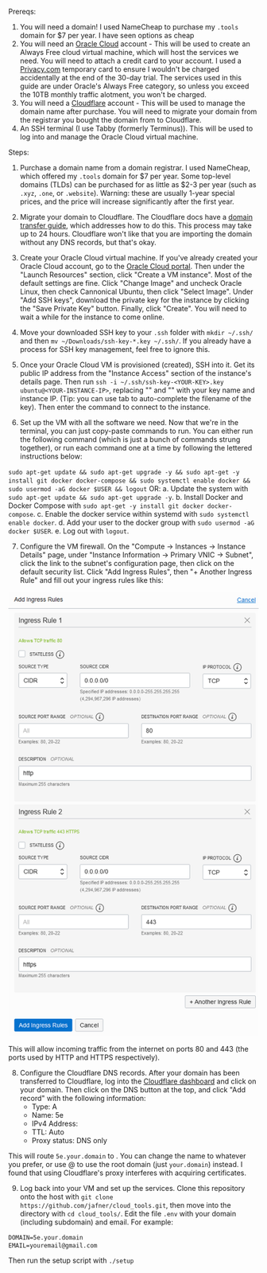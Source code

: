 Prereqs:

1. You will need a domain! I used NameCheap to purchase my `.tools` domain for $7 per year. I have seen options as cheap 
2. You will need an [Oracle Cloud](https://www.oracle.com/cloud/) account - This will be used to create an Always Free cloud virtual machine, which will host the services we need. You will need to attach a credit card to your account. I used a [Privacy.com](https://privacy.com/) temporary card to ensure I wouldn't be charged accidentally at the end of the 30-day trial. The services used in this guide are under Oracle's Always Free category, so unless you exceed the 10TB monthly traffic alotment, you won't be charged.
3. You will need a [Cloudflare](https://www.cloudflare.com/) account - This will be used to manage the domain name after purchase. You will need to migrate your domain from the registrar you bought the domain from to Cloudflare.  
4. An SSH terminal (I use Tabby (formerly Terminus)). This will be used to log into and manage the Oracle Cloud virtual machine.

Steps:

1. Purchase a domain name from a domain registrar. I used NameCheap, which offered my `.tools` domain for $7 per year. Some top-level domains (TLDs) can be purchased for as little as $2-3 per year (such as `.xyz`, `.one`, or `.website`). Warning: these are usually 1-year special prices, and the price will increase significantly after the first year. 

2. Migrate your domain to Cloudflare. The Cloudflare docs have a [domain transfer guide](https://developers.cloudflare.com/registrar/domain-transfers/transfer-to-cloudflare), which addresses how to do this. This process may take up to 24 hours. Cloudflare won't like that you are importing the domain without any DNS records, but that's okay.

3. Create your Oracle Cloud virtual machine. If you've already created your Oracle Cloud account, go to the [Oracle Cloud portal](https://cloud.oracle.com). Then under the "Launch Resources" section, click "Create a VM instance". Most of the default settings are fine. Click "Change Image" and uncheck Oracle Linux, then check Cannonical Ubuntu, then click "Select Image". Under "Add SSH keys", download the private key for the instance by clicking the "Save Private Key" button. Finally, click "Create". You will need to wait a while for the instance to come online. 

4. Move your downloaded SSH key to your `.ssh` folder with `mkdir ~/.ssh/` and then `mv ~/Downloads/ssh-key-*.key ~/.ssh/`. If you already have a process for SSH key management, feel free to ignore this.

5. Once your Oracle Cloud VM is provisioned (created), SSH into it. Get its public IP address from the "Instance Access" section of the instance's details page. Then run `ssh -i ~/.ssh/ssh-key-<YOUR-KEY>.key ubuntu@<YOUR-INSTANCE-IP>`, replacing "<YOUR-KEY>" and "<YOUR-INSTANCE-IP>" with your key name and instance IP. (Tip: you can use tab to auto-complete the filename of the key). Then enter the command to connect to the instance.

6. Set up the VM with all the software we need. Now that we're in the terminal, you can just copy-paste commands to run. You can either run the following command (which is just a bunch of commands strung together), or run each command one at a time by following the lettered instructions below:

`sudo apt-get update && sudo apt-get upgrade -y && sudo apt-get -y install git docker docker-compose && sudo systemctl enable docker && sudo usermod -aG docker $USER && logout` OR:
	a. Update the system with `sudo apt-get update && sudo apt-get upgrade -y`. 
	b. Install Docker and Docker Compose with `sudo apt-get -y install git docker docker-compose`.
	c. Enable the docker service within systemd with `sudo systemctl enable docker`.
	d. Add your user to the docker group with `sudo usermod -aG docker $USER`.
	e. Log out with `logout`.

7. Configure the VM firewall. On the "Compute -> Instances -> Instance Details" page, under "Instance Information -> Primary VNIC -> Subnet", click the link to the subnet's configuration page, then click on the default security list. Click "Add Ingress Rules", then "+ Another Ingress Rule" and fill out your ingress rules like this:

![ingress_rules.png](/ingress_rules.png)

This will allow incoming traffic from the internet on ports 80 and 443 (the ports used by HTTP and HTTPS respectively). 

8. Configure the Cloudflare DNS records. After your domain has been transferred to Cloudflare, log into the [Cloudflare dashboard](https://dash.cloudflare.com) and click on your domain. Then click on the DNS button at the top, and click "Add record" with the following information:
    * Type: A
    * Name: 5e
    * IPv4 Address: <YOUR-INSTANCE-IP>
    * TTL: Auto
    * Proxy status: DNS only

This will route `5e.your.domain` to <YOUR-INSTANCE-IP>. You can change the name to whatever you prefer, or use @ to use the root domain (just `your.domain`) instead. I found that using Cloudflare's proxy interferes with acquiring certificates.

9. Log back into your VM and set up the services. Clone this repository onto the host with `git clone https://github.com/jafner/cloud_tools.git`, then move into the directory with `cd cloud_tools/`. Edit the file `.env` with your domain (including subdomain) and email. For example:

```
DOMAIN=5e.your.domain
EMAIL=youremail@gmail.com
```

Then run the setup script with `./setup`